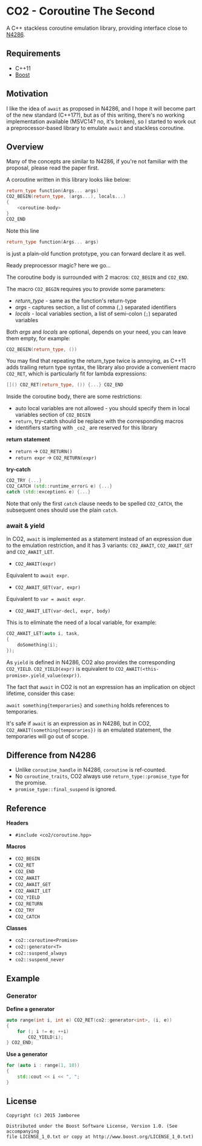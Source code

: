 CO2 - Coroutine The Second
===

A C++ stackless coroutine emulation library, providing interface close to [N4286](http://www.open-std.org/jtc1/sc22/wg21/docs/papers/2014/n4286.pdf).

## Requirements

- C++11
- [Boost](http://www.boost.org/)

## Motivation

I like the idea of `await` as proposed in N4286, and I hope it will become part of the new standard (C++17?), but as of this writing, there's no working implementation available (MSVC14? no, it's broken), so I started to work out a preprocessor-based library to emulate `await` and stackless coroutine.

## Overview

Many of the concepts are similar to N4286, if you're not familiar with the proposal, please read the paper first.

A coroutine written in this library looks like below:
```c++
return_type function(Args... args)
CO2_BEGIN(return_type, (args...), locals...)
{
    <coroutine-body>
}
CO2_END
```

Note this line
```c++
return_type function(Args... args)
```
is just a plain-old function prototype, you can forward declare it as well.

Ready preprocessor magic? here we go...

The coroutine body is surrounded with 2 macros: `CO2_BEGIN` and `CO2_END`.

The macro `CO2_BEGIN` requires you to provide some parameters:
* _return_type_ - same as the function's return-type
* _args_ - captures section, a list of comma (`,`) separated identifiers
* _locals_ - local variables section, a list of semi-colon (`;`) separated variables

Both _args_ and _locals_ are optional, depends on your need, you can leave them empty, for example:
```c++
CO2_BEGIN(return_type, ())
```

You may find that repeating the return_type twice is annoying, as C++11 adds trailing return type syntax, the library also provide a convenient macro `CO2_RET`, which is particularly fit for lambda expressions:
```c++
[]() CO2_RET(return_type, ()) {...} CO2_END
```

Inside the coroutine body, there are some restrictions:
* auto local variables are not allowed - you should specify them in local variables section of `CO2_BEGIN`
* `return`, try-catch should be replace with the corresponding macros
* identifiers starting with `_co2_` are reserved for this library

__return statement__
* `return` -> `CO2_RETURN()`
* `return expr` -> `CO2_RETURN(expr)`

__try-catch__
```c++
CO2_TRY {...}
CO2_CATCH (std::runtime_error& e) {...}
catch (std::exception& e) {...}
```

Note that only the first `catch` clause needs to be spelled `CO2_CATCH`, the subsequent ones should use the plain `catch`.

### await & yield

In CO2, `await` is implemented as a statement instead of an expression due to the emulation restriction, and it has 3 variants: `CO2_AWAIT`, `CO2_AWAIT_GET` and `CO2_AWAIT_LET`.

* `CO2_AWAIT(expr)`

Equivalent to `await expr`.

* `CO2_AWAIT_GET(var, expr)`

Equivalent to `var = await expr`.

* `CO2_AWAIT_LET(var-decl, expr, body)`

This is to eliminate the need of a local variable, for example:
```c++
CO2_AWAIT_LET(auto i, task,
{
    doSomething(i);
});
```

As `yield` is defined in N4286, CO2 also provides the corresponding `CO2_YIELD`.
`CO2_YIELD(expr)` is equivalent to `CO2_AWAIT(<this-promise>.yield_value(expr))`.

The fact that `await` in CO2 is not an expression has an implication on object lifetime, consider this case:

`await something{temporaries}` and `something` holds references to temporaries.

It's safe if `await` is an expression as in N4286, but in CO2, `CO2_AWAIT(something{temporaries})` is an emulated statement, the temporaries will go out of scope.

## Difference from N4286

* Unlike `coroutine_handle` in N4286, `coroutine` is ref-counted.
* No `coroutine_traits`, CO2 always use `return_type::promise_type` for the promise.
* `promise_type::final_suspend` is ignored.

## Reference

__Headers__
* `#include <co2/coroutine.hpp>`

__Macros__
* `CO2_BEGIN`
* `CO2_RET`
* `CO2_END`
* `CO2_AWAIT`
* `CO2_AWAIT_GET`
* `CO2_AWAIT_LET`
* `CO2_YIELD`
* `CO2_RETURN`
* `CO2_TRY`
* `CO2_CATCH`

__Classes__
* `co2::coroutine<Promise>`
* `co2::generator<T>`
* `co2::suspend_always`
* `co2::suspend_never`

## Example

### Generator

__Define a generator__
```c++
auto range(int i, int e) CO2_RET(co2::generator<int>, (i, e))
{
    for (; i != e; ++i)
        CO2_YIELD(i);
} CO2_END;
```

__Use a generator__
```c++
for (auto i : range(1, 10))
{
    std::cout << i << ", ";
}
```

## License

    Copyright (c) 2015 Jamboree

    Distributed under the Boost Software License, Version 1.0. (See accompanying
    file LICENSE_1_0.txt or copy at http://www.boost.org/LICENSE_1_0.txt)